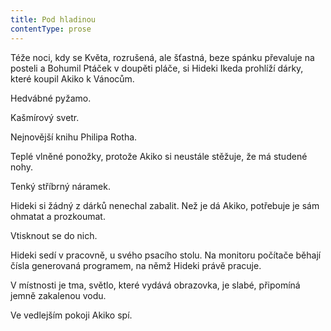 ```yaml
---
title: Pod hladinou
contentType: prose
---
```


<section>

Téže noci, kdy se Květa, rozrušená, ale šťastná, beze spánku převaluje na posteli a Bohumil Ptáček v doupěti pláče, si Hideki Ikeda prohlíží dárky, které koupil Akiko k Vánocům.

Hedvábné pyžamo.

Kašmírový svetr.

Nejnovější knihu Philipa Rotha.

Teplé vlněné ponožky, protože Akiko si neustále stěžuje, že má studené nohy.

Tenký stříbrný náramek.

Hideki si žádný z dárků nenechal zabalit. Než je dá Akiko, potřebuje je sám ohmatat a prozkoumat.

Vtisknout se do nich.

Hideki sedí v pracovně, u svého psacího stolu. Na monitoru počítače běhají čísla generovaná programem, na němž Hideki právě pracuje.

V místnosti je tma, světlo, které vydává obrazovka, je slabé, připomíná jemně zakalenou vodu.

Ve vedlejším pokoji Akiko spí.

</section>

